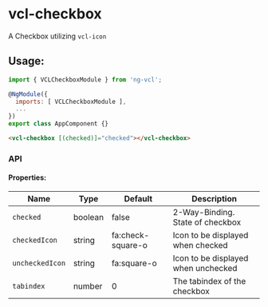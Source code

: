 # vcl-checkbox

A Checkbox utilizing `vcl-icon`

## Usage:

```js
import { VCLCheckboxModule } from 'ng-vcl';

@NgModule({
  imports: [ VCLCheckboxModule ],
  ...
})
export class AppComponent {}
```

 ```html
<vcl-checkbox [(checked)]="checked"></vcl-checkbox> 
```

### API 

#### Properties:

| Name                | Type        | Default            | Description
| ------------        | ----------- | ------------------ |--------------
| `checked`           | boolean     | false              | 2-Way-Binding. State of checkbox 
| `checkedIcon`       | string      | fa:check-square-o  | Icon to be displayed when checked 
| `uncheckedIcon`     | string      | fa:square-o        | Icon to be displayed when unchecked
| `tabindex`          | number      | 0                  | The tabindex of the checkbox

